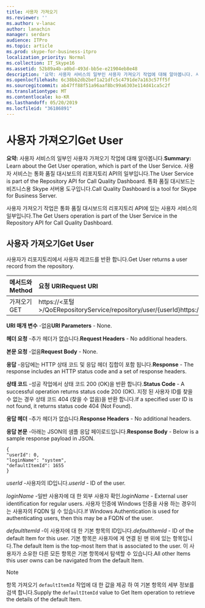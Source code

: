 ```yaml
---
title: 사용자 가져오기
ms.reviewer: ''
ms.author: v-lanac
author: lanachin
manager: serdars
audience: ITPro
ms.topic: article
ms.prod: skype-for-business-itpro
localization_priority: Normal
ms.collection: IT_Skype16
ms.assetid: 52b89a4b-a0bd-493d-bb5e-e21904eb8e48
description: '요약: 사용자 서비스의 일부인 사용자 가져오기 작업에 대해 알아봅니다. 사용자 서비스는 통화 품질 대시보드의 리포지토리 API의 일부입니다. 통화 품질 대시보드는 비즈니스용 Skype 서버용 도구입니다.'
ms.openlocfilehash: 6c38bb2db2bef1a21dfc5c4791de7a163c57ff5f
ms.sourcegitcommit: ab47ff88f51a96aaf8bc99a6303e114d41ca5c2f
ms.translationtype: MT
ms.contentlocale: ko-KR
ms.lasthandoff: 05/20/2019
ms.locfileid: "36186891"
---
```

# <a name="get-user"></a><span data-ttu-id="9eb8b-105">사용자 가져오기</span><span class="sxs-lookup"><span data-stu-id="9eb8b-105">Get User</span></span>
 
<span data-ttu-id="9eb8b-106">**요약:** 사용자 서비스의 일부인 사용자 가져오기 작업에 대해 알아봅니다.</span><span class="sxs-lookup"><span data-stu-id="9eb8b-106">**Summary:** Learn about the Get User operation, which is part of the User Service.</span></span> <span data-ttu-id="9eb8b-107">사용자 서비스는 통화 품질 대시보드의 리포지토리 API의 일부입니다.</span><span class="sxs-lookup"><span data-stu-id="9eb8b-107">The User Service is part of the Repository API for Call Quality Dashboard.</span></span> <span data-ttu-id="9eb8b-108">통화 품질 대시보드는 비즈니스용 Skype 서버용 도구입니다.</span><span class="sxs-lookup"><span data-stu-id="9eb8b-108">Call Quality Dashboard is a tool for Skype for Business Server.</span></span>
  
<span data-ttu-id="9eb8b-109">사용자 가져오기 작업은 통화 품질 대시보드의 리포지토리 API에 있는 사용자 서비스의 일부입니다.</span><span class="sxs-lookup"><span data-stu-id="9eb8b-109">The Get Users operation is part of the User Service in the Repository API for Call Quality Dashboard.</span></span>
  
## <a name="get-user"></a><span data-ttu-id="9eb8b-110">사용자 가져오기</span><span class="sxs-lookup"><span data-stu-id="9eb8b-110">Get User</span></span>

<span data-ttu-id="9eb8b-111">사용자가 리포지토리에서 사용자 레코드를 반환 합니다.</span><span class="sxs-lookup"><span data-stu-id="9eb8b-111">Get User returns a user record from the repository.</span></span>
  
|<span data-ttu-id="9eb8b-112">**메서드와**</span><span class="sxs-lookup"><span data-stu-id="9eb8b-112">**Method**</span></span>|<span data-ttu-id="9eb8b-113">**요청 URI**</span><span class="sxs-lookup"><span data-stu-id="9eb8b-113">**Request URI**</span></span>|<span data-ttu-id="9eb8b-114">**HTTP 버전**</span><span class="sxs-lookup"><span data-stu-id="9eb8b-114">**HTTP Version**</span></span>|
|:-----|:-----|:-----|
|<span data-ttu-id="9eb8b-115">가져오기</span><span class="sxs-lookup"><span data-stu-id="9eb8b-115">GET</span></span>  <br/> |<span data-ttu-id="9eb8b-116">https://\<포털\>/QoERepositoryService/repository/user/{userId}</span><span class="sxs-lookup"><span data-stu-id="9eb8b-116">https://\<portal\>/QoERepositoryService/repository/user/{userId}</span></span>  <br/> |<span data-ttu-id="9eb8b-117">HTTP/1.1</span><span class="sxs-lookup"><span data-stu-id="9eb8b-117">HTTP/1.1</span></span>  <br/> |
   
 <span data-ttu-id="9eb8b-118">**URI 매개 변수** -없음</span><span class="sxs-lookup"><span data-stu-id="9eb8b-118">**URI Parameters** - None.</span></span>
  
 <span data-ttu-id="9eb8b-119">**헤더 요청** -추가 헤더가 없습니다.</span><span class="sxs-lookup"><span data-stu-id="9eb8b-119">**Request Headers** - No additional headers.</span></span>
  
 <span data-ttu-id="9eb8b-120">**본문 요청** -없음</span><span class="sxs-lookup"><span data-stu-id="9eb8b-120">**Request Body** - None.</span></span>
  
 <span data-ttu-id="9eb8b-121">**응답** -응답에는 HTTP 상태 코드 및 응답 헤더 집합이 포함 됩니다.</span><span class="sxs-lookup"><span data-stu-id="9eb8b-121">**Response** - The response includes an HTTP status code and a set of response headers.</span></span>
  
 <span data-ttu-id="9eb8b-122">**상태 코드** -성공 작업에서 상태 코드 200 (OK)을 반환 합니다.</span><span class="sxs-lookup"><span data-stu-id="9eb8b-122">**Status Code** - A successful operation returns status code 200 (OK).</span></span> <span data-ttu-id="9eb8b-123">지정 된 사용자 ID를 찾을 수 없는 경우 상태 코드 404 (찾을 수 없음)을 반환 합니다.</span><span class="sxs-lookup"><span data-stu-id="9eb8b-123">If a specified user ID is not found, it returns status code 404 (Not Found).</span></span>
  
 <span data-ttu-id="9eb8b-124">**응답 헤더** -추가 헤더가 없습니다.</span><span class="sxs-lookup"><span data-stu-id="9eb8b-124">**Response Headers** - No additional headers.</span></span>
  
 <span data-ttu-id="9eb8b-125">**응답 본문** -아래는 JSON의 샘플 응답 페이로드입니다.</span><span class="sxs-lookup"><span data-stu-id="9eb8b-125">**Response Body** - Below is a sample response payload in JSON.</span></span>
  
```
{
"userId": 0,
"loginName": "system",
"defaultItemId": 1655
}
```

 <span data-ttu-id="9eb8b-126">*userId* -사용자의 ID입니다.</span><span class="sxs-lookup"><span data-stu-id="9eb8b-126">*userId*  - ID of the user.</span></span>
  
 <span data-ttu-id="9eb8b-127">*loginName* -일반 사용자에 대 한 외부 사용자 확인.</span><span class="sxs-lookup"><span data-stu-id="9eb8b-127">*loginName*  - External user identification for regular users.</span></span> <span data-ttu-id="9eb8b-128">사용자 인증에 Windows 인증을 사용 하는 경우이는 사용자의 FQDN 일 수 있습니다.</span><span class="sxs-lookup"><span data-stu-id="9eb8b-128">If Windows Authentication is used for authenticating users, then this may be a FQDN of the user.</span></span>
  
 <span data-ttu-id="9eb8b-129">*defaultItemId* -이 사용자에 대 한 기본 항목의 ID입니다.</span><span class="sxs-lookup"><span data-stu-id="9eb8b-129">*defaultItemId*  - ID of the default Item for this user.</span></span> <span data-ttu-id="9eb8b-130">기본 항목은 사용자에 게 연결 된 맨 위에 있는 항목입니다.</span><span class="sxs-lookup"><span data-stu-id="9eb8b-130">The default Item is the top-most Item that is associated to the user.</span></span> <span data-ttu-id="9eb8b-131">이 사용자가 소유한 다른 모든 항목은 기본 항목에서 탐색할 수 있습니다.</span><span class="sxs-lookup"><span data-stu-id="9eb8b-131">All other Items this user owns can be navigated from the default Item.</span></span>
  
> [!NOTE]
> <span data-ttu-id="9eb8b-132">항목 가져오기 `defaultItemId` 작업에 대 한 값을 제공 하 여 기본 항목의 세부 정보를 검색 합니다.</span><span class="sxs-lookup"><span data-stu-id="9eb8b-132">Supply the  `defaultItemId` value to Get Item operation to retrieve the details of the default Item.</span></span>
  

